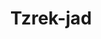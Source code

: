 ---
layout: item
title: Tzrek-jad
item-id: 13225
datatable: true
id: 13225
name: "Tzrek-jad"
members: true
lowalch: 0
highalch: 0
examine: "This is not going to hurt... but it might tickle."
monsters:
  - id: 3127
    name: "TzTok-Jad"
    members: true
    combat_level: 702
    wiki_url: "https://oldschool.runescape.wiki/w/TzTok-Jad"
    drops:
      - quantity: "1"
        rarity: 0.005
    image: "https://oldschool.runescape.wiki/images/thumb/8/82/TzTok-Jad.png/280px-TzTok-Jad.png?87507"
---